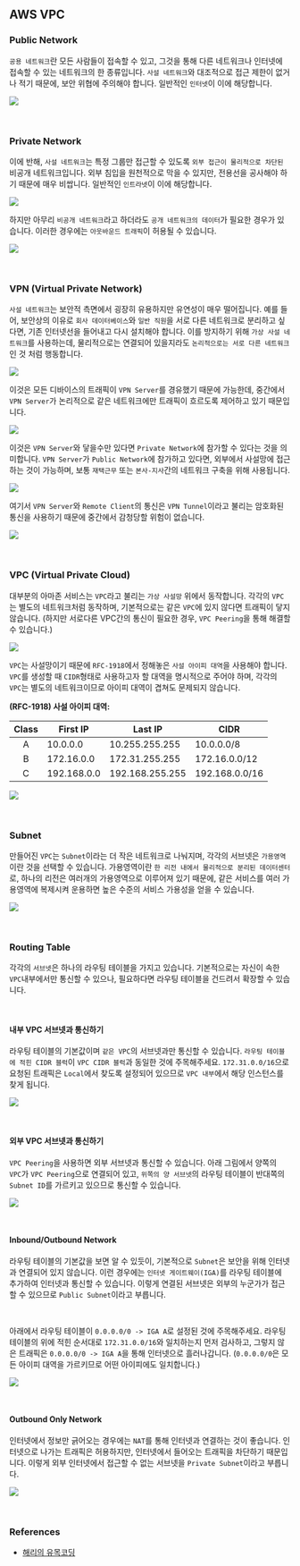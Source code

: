 ## AWS VPC

### Public Network

`공용 네트워크`란 모든 사람들이 접속할 수 있고, 그것을 통해 다른 네트워크나 인터넷에 접속할 수 있는 네트워크의 한 종류입니다. `사설 네트워크`와 대조적으로 접근 제한이 없거나 적기 때문에, 보안 위협에 주의해야 합니다. 일반적인 `인터넷`이 이에 해당합니다.

![](./images/public-network.png)

<br/>

### Private Network

이에 반해, `사설 네트워크`는 특정 그룹만 접근할 수 있도록 `외부 접근이 물리적으로 차단된` 비공개 네트워크입니다. 외부 침입을 원천적으로 막을 수 있지만, 전용선을 공사해야 하기 때문에 매우 비쌉니다. 일반적인 `인트라넷`이 이에 해당합니다.

![](./images/private-network-1.png)

하지만 아무리 `비공개 네트워크`라고 하더라도 `공개 네트워크의 데이터`가 필요한 경우가 있습니다. 이러한 경우에는 `아웃바운드 트래픽`이 허용될 수 있습니다.

![](./images/private-network-2.png)

<br/>

### VPN (Virtual Private Network)

`사설 네트워크`는 보안적 측면에서 굉장히 유용하지만 유연성이 매우 떨어집니다. 예를 들어, 보안상의 이유로 `회사 데이터베이스`와 `일반 직원`을 서로 다른 네트워크로 분리하고 싶다면, 기존 인터넷선을 들어내고 다시 설치해야 합니다. 이를 방지하기 위해 `가상 사설 네트워크`를 사용하는데, 물리적으로는 연결되어 있을지라도 `논리적으로는 서로 다른 네트워크`인 것 처럼 행동합니다.

![](./images/virtual-private-network-1.png)

이것은 모든 디바이스의 트래픽이 `VPN Server`를 경유했기 때문에 가능한데, 중간에서 `VPN Server`가 논리적으로 같은 네트워크에만 트래픽이 흐르도록 제어하고 있기 때문입니다.

![](./images/virtual-private-network-2.png)

이것은 `VPN Server`와 닿을수만 있다면 `Private Network`에 참가할 수 있다는 것을 의미합니다. `VPN Server`가 `Public Network`에 참가하고 있다면, 외부에서 사설망에 접근하는 것이 가능하며, 보통 `재택근무` 또는 `본사-지사`간의 네트워크 구축을 위해 사용됩니다.

![](./images/virtual-private-network-3.png)

여기서 `VPN Server`와 `Remote Client`의 통신은 `VPN Tunnel`이라고 불리는 암호화된 통신을 사용하기 때문에 중간에서 감청당할 위험이 없습니다.

![](./images/virtual-private-network-4.png)

<br/>

### VPC (Virtual Private Cloud)

대부분의 아마존 서비스는 `VPC`라고 불리는 `가상 사설망` 위에서 동작합니다. 각각의 `VPC`는 별도의 네트워크처럼 동작하며, 기본적으로는 같은 `VPC`에 있지 않다면 트래픽이 닿지 않습니다. (하지만 서로다른 VPC간의 통신이 필요한 경우, `VPC Peering`을 통해 해결할 수 있습니다.)

![](./images/vpc-1.png)

`VPC`는 사설망이기 때문에 `RFC-1918`에서 정해놓은 `사설 아이피 대역`을 사용해야 합니다. `VPC`를 생성할 때 `CIDR`형태로 사용하고자 할 대역을 명시적으로 주어야 하며, 각각의 `VPC`는 별도의 네트워크이므로 아이피 대역이 겹쳐도 문제되지 않습니다.

**(RFC-1918) 사설 아이피 대역:**

| Class | First IP    | Last IP         | CIDR           |
| :---: | ----------- | --------------- | -------------- |
|   A   | 10.0.0.0    | 10.255.255.255  | 10.0.0.0/8     |
|   B   | 172.16.0.0  | 172.31.255.255  | 172.16.0.0/12  |
|   C   | 192.168.0.0 | 192.168.255.255 | 192.168.0.0/16 |

![](./images/vpc-2.png)

<br/>

### Subnet

만들어진 `VPC`는 `Subnet`이라는 더 작은 네트워크로 나눠지며, 각각의 서브넷은 `가용영역`이란 것을 선택할 수 있습니다. 가용영역이란 `한 리전 내에서 물리적으로 분리된 데이터센터`로, 하나의 리전은 여러개의 가용영역으로 이루어져 있기 때문에, 같은 서비스를 여러 가용영역에 복제시켜 운용하면 높은 수준의 서비스 가용성을 얻을 수 있습니다.

![](./images/subnet-1.png)

<br/>

### Routing Table

각각의 `서브넷`은 하나의 라우팅 테이블을 가지고 있습니다. 기본적으로는 자신이 속한 `VPC`내부에서만 통신할 수 있으나, 필요하다면 라우팅 테이블을 건드려서 확장할 수 있습니다.

<br/>

#### 내부 VPC 서브넷과 통신하기

라우팅 테이블의 기본값이며 `같은 VPC`의 서브넷과만 통신할 수 있습니다. `라우팅 테이블에 적힌 CIDR 블럭`이 `VPC CIDR 블럭`과 동일한 것에 주목해주세요. `172.31.0.0/16`으로 요청된 트래픽은 `Local`에서 찾도록 설정되어 있으므로 `VPC 내부`에서 해당 인스턴스를 찾게 됩니다.

![](./images/route-1.png)

<br/>

#### 외부 VPC 서브넷과 통신하기

`VPC Peering`을 사용하면 외부 서브넷과 통신할 수 있습니다. 아래 그림에서 양쪽의 `VPC`가 `VPC Peering`으로 연결되어 있고, `위쪽의 양 서브넷`의 라우팅 테이블이 반대쪽의 `Subnet ID`를 가르키고 있으므로 통신할 수 있습니다.

![](./images/route-2.png)

<br/>

#### Inbound/Outbound Network

라우팅 테이블의 기본값을 보면 알 수 있듯이, 기본적으로 `Subnet`은 보안을 위해 인터넷과 연결되어 있지 않습니다. 이런 경우에는 `인터넷 게이트웨이(IGA)`를 라우팅 테이블에 추가하여 인터넷과 통신할 수 있습니다. 이렇게 연결된 서브넷은 외부의 누군가가 접근할 수 있으므로 `Public Subnet`이라고 부릅니다.

<br/>

아래에서 라우팅 테이블이 `0.0.0.0/0 -> IGA A`로 설정된 것에 주목해주세요. 라우팅 테이블의 위에 적힌 순서대로 `172.31.0.0/16`와 일치하는지 먼저 검사하고, 그렇지 않은 트래픽은 `0.0.0.0/0 -> IGA A`을 통해 인터넷으로 흘러나갑니다. (`0.0.0.0/0`은 모든 아이피 대역을 가르키므로 어떤 아이피에도 일치합니다.)

![](./images/route-3.png)

<br/>

#### Outbound Only Network

인터넷에서 정보만 긁어오는 경우에는 `NAT`를 통해 인터넷과 연결하는 것이 좋습니다. 인터넷으로 나가는 트래픽은 허용하지만, 인터넷에서 들어오는 트래픽을 차단하기 때문입니다. 이렇게 외부 인터넷에서 접근할 수 없는 서브넷을 `Private Subnet`이라고 부릅니다.

![](./images/route-4.png)

<br/>

### References

-   [해리의 유목코딩](https://medium.com/harrythegreat/aws-%EA%B0%80%EC%9E%A5%EC%89%BD%EA%B2%8C-vpc-%EA%B0%9C%EB%85%90%EC%9E%A1%EA%B8%B0-71eef95a7098)
